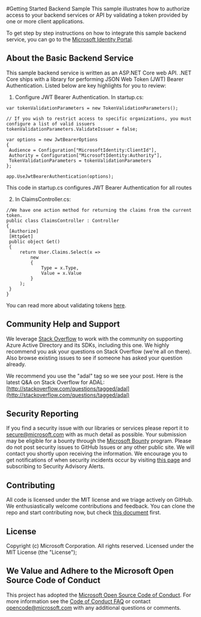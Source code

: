 #Getting Started Backend Sample 
This sample illustrates how to authorize access to your backend services or API by validating a token provided by one or more client applications.

To get step by step instructions on how to integrate this sample backend service, you can go to the [Microsoft Identity Portal](https://identity.microsoft.com/Docs/BackendService).

## About the Basic Backend Service 
This sample backend service is written as an ASP.NET Core web API. .NET Core ships with a library for performing JSON Web Token (JWT) Bearer Authentication. Listed below are key highlights for you to review:

1.  Configure JWT Bearer Authentication. In startup.cs:
   ```
var tokenValidationParameters = new TokenValidationParameters();

// If you wish to restrict access to specific organizations, you must configure a list of valid issuers
tokenValidationParameters.ValidateIssuer = false;

var options = new JwtBearerOptions 
{ 
    Audience = Configuration["MicrosoftIdentity:ClientId"], 
    Authority = Configuration["MicrosoftIdentity:Authority"],
    TokenValidationParameters = tokenValidationParameters
}; 

app.UseJwtBearerAuthentication(options); 
   ```

   This code in startup.cs configures JWT Bearer Authentication for all routes  

2.  In ClaimsController.cs:
   ```
//We have one action method for returning the claims from the current token. 
public class ClaimsController : Controller 
{ 
    [Authorize] 
    [HttpGet] 
    public object Get() 
    { 
        return User.Claims.Select(x => 
            new  
            { 
                Type = x.Type, 
                Value = x.Value 
            } 
        ); 
    } 
} 
   ```
You can read more about validating tokens [here](https://azure.microsoft.com/en-us/documentation/articles/active-directory-v2-tokens/#validating-tokens).

## Community Help and Support

We leverage [Stack Overflow](http://stackoverflow.com/) to work with the community on supporting Azure Active Directory and its SDKs, including this one. We highly recommend you ask your questions on Stack Overflow (we're all on there). Also browse existing issues to see if someone has asked your question already. 

We recommend you use the "adal" tag so we see your post. Here is the latest Q&A on Stack Overflow for ADAL: [http://stackoverflow.com/questions/tagged/adal](http://stackoverflow.com/questions/tagged/adal)

## Security Reporting

If you find a security issue with our libraries or services please report it to [secure@microsoft.com](mailto:secure@microsoft.com) with as much detail as possible. Your submission may be eligible for a bounty through the [Microsoft Bounty](http://aka.ms/bugbounty) program. Please do not post security issues to GitHub Issues or any other public site. We will contact you shortly upon receiving the information. We encourage you to get notifications of when security incidents occur by visiting [this page](https://technet.microsoft.com/en-us/security/dd252948) and subscribing to Security Advisory Alerts.

## Contributing

All code is licensed under the MIT license and we triage actively on GitHub. We enthusiastically welcome contributions and feedback. You can clone the repo and start contributing now, but check [this document](./contributing.md) first.

## License

Copyright (c) Microsoft Corporation.  All rights reserved. Licensed under the MIT License (the "License"); 

## We Value and Adhere to the Microsoft Open Source Code of Conduct

This project has adopted the [Microsoft Open Source Code of Conduct](https://opensource.microsoft.com/codeofconduct/). For more information see the [Code of Conduct FAQ](https://opensource.microsoft.com/codeofconduct/faq/) or contact [opencode@microsoft.com](mailto:opencode@microsoft.com) with any additional questions or comments.

